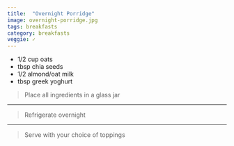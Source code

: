 ```yaml
---
title:  "Overnight Porridge"
image: overnight-porridge.jpg
tags: breakfasts
category: breakfasts
veggie: ✓
---
```


* 1/2 cup oats
* tbsp chia seeds
* 1/2 almond/oat milk
* tbsp greek yoghurt


> Place all ingredients in a glass jar

---

> Refrigerate overnight

---

> Serve with your choice of toppings
